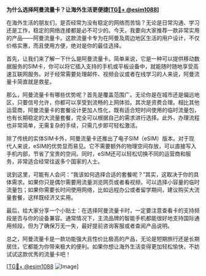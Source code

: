**为什么选择阿曼流量卡？让海外生活更便捷[[TG💪+ @esim1088](https://t.me/s/esim1088)]**

在海外生活的朋友们，是否经常为没有稳定的网络而苦恼？无论是日常沟通、学习还是工作，稳定的网络连接都是必不可少的。今天，我要向大家推荐一款非常实用的产品——阿曼流量卡。这款流量卡专为在阿曼及周边地区生活的用户设计，不仅价格实惠，而且使用方便，绝对是你的最佳选择。

首先，让我们来了解一下什么是阿曼流量卡。简单来说，它是一种可以提供移动数据服务的SIM卡，你可以将它插入支持的手机或平板设备中，就能随时随地享受高速互联网服务。对于经常需要处理邮件、视频会议或者在线学习的人来说，阿曼流量卡简直就是救星。

那么，阿曼流量卡有哪些优势呢？首先是覆盖范围广。无论你是在城市还是偏远地区，只要信号允许，你都可以享受到流畅的上网体验。其次是资费合理。相比其他运营商，阿曼流量卡的套餐设计更加人性化，既有适合短时间使用的临时流量包，也有长期稳定的大流量套餐，完全可以根据自己的需求进行选择。此外，办理流程也非常简单，无需复杂的手续，只需几步即可轻松激活。

除了传统的实体SIM卡外，阿曼流量卡还推出了电子SIM（eSIM）版本。对于现代人来说，eSIM的优势显而易见。它不需要额外的物理空间存放，可以直接写入手机内部，节省了宝贵的空间。同时，eSIM还可以轻松切换不同的运营商和服务，非常适合经常往返多个国家的人士。

说到这里，可能有人会问：“我该如何选择合适的套餐呢？”其实，这取决于你的具体需求。如果你只是偶尔需要用流量浏览网页或者看视频，可以选择小容量的临时流量包；如果你需要长时间使用网络，比如远程办公或者留学期间，建议购买大流量套餐，这样既经济又实用。

最后，给大家分享一个小贴士：在选择阿曼流量卡时，一定要注意查看卡的支持频段是否与你的设备兼容。通常情况下，主流品牌的智能手机都能很好地支持国际通用频段，但为了确保万无一失，最好提前咨询客服或者查阅产品说明。

总之，阿曼流量卡是一款功能强大且性价比极高的产品，无论是短期旅行还是长期居住，它都能为你带来极大的便利。如果你想让海外生活变得更加轻松愉快，不妨试试这款优秀的流量卡吧！

[[TG💪+ @esim1088](https://t.me/s/esim1088) ![Image](https://i.postimg.cc/4NQfJmqS/Snipaste-2025-05-13-00-14-12.png)]